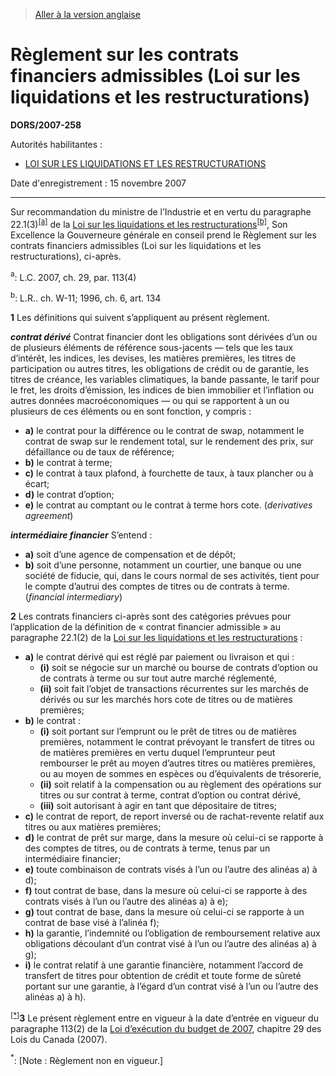 > [Aller à la version anglaise](/en/Regulations/Statutory%20Orders%20and%20Regulations/2007/258.md)

# Règlement sur les contrats financiers admissibles (Loi sur les liquidations et les restructurations)

**DORS/2007-258**

Autorités habilitantes : 
- [LOI SUR LES LIQUIDATIONS ET LES RESTRUCTURATIONS](/fr/Lois/Lois%20révisées%20du%20Canada/W/W-11.md)

Date d'enregistrement : 15 novembre 2007

----------

Sur recommandation du ministre de l’Industrie et en vertu du paragraphe 22.1(3)<sup><a href='#nbp_SOR-2007-258_f_hq_3302'>[a]</a></sup> de la [Loi sur les liquidations et les restructurations](/fr/Lois/Lois%20révisées%20du%20Canada/W/W-11.md)<sup><a href='#nbp_SOR-2007-258_f_hq_3303'>[b]</a></sup>, Son Excellence la Gouverneure générale en conseil prend le Règlement sur les contrats financiers admissibles (Loi sur les liquidations et les restructurations), ci-après.

<a name='nbp_SOR-2007-258_f_hq_3302'><sup>a</sup></a>: L.C. 2007, ch. 29, par. 113(4)<br />

<a name='nbp_SOR-2007-258_f_hq_3303'><sup>b</sup></a>: L.R.. ch. W-11; 1996, ch. 6, art. 134<br />



**1** Les définitions qui suivent s’appliquent au présent règlement.

***contrat dérivé*** Contrat financier dont les obligations sont dérivées d’un ou de plusieurs éléments de référence sous-jacents — tels que les taux d’intérêt, les indices, les devises, les matières premières, les titres de participation ou autres titres, les obligations de crédit ou de garantie, les titres de créance, les variables climatiques, la bande passante, le tarif pour le fret, les droits d’émission, les indices de bien immobilier et l’inflation ou autres données macroéconomiques — ou qui se rapportent à un ou plusieurs de ces éléments ou en sont fonction, y compris :
- **a)** le contrat pour la différence ou le contrat de swap, notamment le contrat de swap sur le rendement total, sur le rendement des prix, sur défaillance ou de taux de référence;
- **b)** le contrat à terme;
- **c)** le contrat à taux plafond, à fourchette de taux, à taux plancher ou à écart;
- **d)** le contrat d’option;
- **e)** le contrat au comptant ou le contrat à terme hors cote. (*derivatives agreement*)

***intermédiaire financier*** S’entend :
- **a)** soit d’une agence de compensation et de dépôt;
- **b)** soit d’une personne, notamment un courtier, une banque ou une société de fiducie, qui, dans le cours normal de ses activités, tient pour le compte d’autrui des comptes de titres ou de contrats à terme. (*financial intermediary*)



**2** Les contrats financiers ci-après sont des catégories prévues pour l’application de la définition de « contrat financier admissible » au paragraphe 22.1(2) de la [Loi sur les liquidations et les restructurations](/fr/Lois/Lois%20révisées%20du%20Canada/W/W-11.md) :
- **a)** le contrat dérivé qui est réglé par paiement ou livraison et qui :
	- **(i)** soit se négocie sur un marché ou bourse de contrats d’option ou de contrats à terme ou sur tout autre marché réglementé,
	- **(ii)** soit fait l’objet de transactions récurrentes sur les marchés de dérivés ou sur les marchés hors cote de titres ou de matières premières;
- **b)** le contrat :
	- **(i)** soit portant sur l’emprunt ou le prêt de titres ou de matières premières, notamment le contrat prévoyant le transfert de titres ou de matières premières en vertu duquel l’emprunteur peut rembourser le prêt au moyen d’autres titres ou matières premières, ou au moyen de sommes en espèces ou d’équivalents de trésorerie,
	- **(ii)** soit relatif à la compensation ou au règlement des opérations sur titres ou sur contrat à terme, contrat d’option ou contrat dérivé,
	- **(iii)** soit autorisant à agir en tant que dépositaire de titres;
- **c)** le contrat de report, de report inversé ou de rachat-revente relatif aux titres ou aux matières premières;
- **d)** le contrat de prêt sur marge, dans la mesure où celui-ci se rapporte à des comptes de titres, ou de contrats à terme, tenus par un intermédiaire financier;
- **e)** toute combinaison de contrats visés à l’un ou l’autre des alinéas a) à d);
- **f)** tout contrat de base, dans la mesure où celui-ci se rapporte à des contrats visés à l’un ou l’autre des alinéas a) à e);
- **g)** tout contrat de base, dans la mesure où celui-ci se rapporte à un contrat de base visé à l’alinéa f);
- **h)** la garantie, l’indemnité ou l’obligation de remboursement relative aux obligations découlant d’un contrat visé à l’un ou l’autre des alinéas a) à g);
- **i)** le contrat relatif à une garantie financière, notamment l’accord de transfert de titres pour obtention de crédit et toute forme de sûreté portant sur une garantie, à l’égard d’un contrat visé à l’un ou l’autre des alinéas a) à h).



<sup><a href='#footnote3_f'>[*]</a></sup>**3** Le présent règlement entre en vigueur à la date d’entrée en vigueur du paragraphe 113(2) de la [Loi d’exécution du budget de 2007](/fr/Lois/Lois%20du%20Canada/2007/ch.%2029.md), chapitre 29 des Lois du Canada (2007).

<a name='footnote3_f'><sup>*</sup></a>: [Note : Règlement non en vigueur.]<br />


